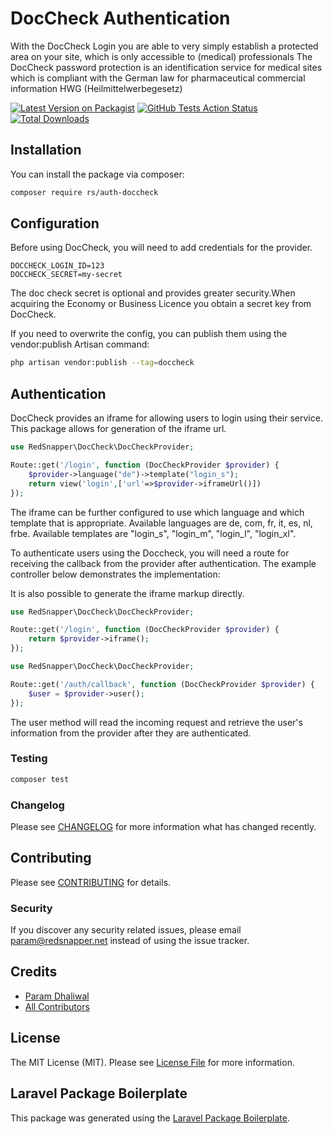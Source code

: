 # DocCheck Authentication
With the DocCheck Login you are able to very simply establish a protected area on your site, which is only
accessible to (medical) professionals The DocCheck password protection is an identification service for
medical sites which is compliant with the German law for pharmaceutical commercial information HWG
(Heilmittelwerbegesetz)


[![Latest Version on Packagist](https://img.shields.io/packagist/v/rs/auth-doccheck.svg?style=flat-square)](https://packagist.org/packages/rs/auth-doccheck)
[![GitHub Tests Action Status](https://github.com/redsnapper/auth-doccheck/workflows/run-tests/badge.svg)](https://github.com/redsnapper/auth-doccheck/actions)
[![Total Downloads](https://img.shields.io/packagist/dt/rs/auth-doccheck.svg?style=flat-square)](https://packagist.org/packages/rs/auth-doccheck)

## Installation

You can install the package via composer:

```bash
composer require rs/auth-doccheck
```

## Configuration

Before using DocCheck, you will need to add credentials for the provider. 
```
DOCCHECK_LOGIN_ID=123
DOCCHECK_SECRET=my-secret
```
The doc check secret is optional and provides greater security.When acquiring the Economy or Business Licence you obtain a secret key from DocCheck.

If you need to overwrite the config, you can publish them using the vendor:publish Artisan command:

```bash
php artisan vendor:publish --tag=doccheck
```

## Authentication

DocCheck provides an iframe for allowing users to login using their service. This package allows for generation of the iframe url.

```php
use RedSnapper\DocCheck\DocCheckProvider;

Route::get('/login', function (DocCheckProvider $provider) {
    $provider->language("de")->template("login_s");
    return view('login',['url'=>$provider->iframeUrl()])
});
```
The iframe can be further configured to use which language and which template that is appropriate.
Available languages are de, com, fr, it, es, nl, frbe. Available templates are "login_s", "login_m", "login_l", "login_xl".

To authenticate users using the Doccheck, you will need a route for receiving the callback from the provider after authentication. The example controller below demonstrates the implementation:

It is also possible to generate the iframe markup directly.

```php
use RedSnapper\DocCheck\DocCheckProvider;

Route::get('/login', function (DocCheckProvider $provider) {
    return $provider->iframe();
});
```

```php
use RedSnapper\DocCheck\DocCheckProvider;

Route::get('/auth/callback', function (DocCheckProvider $provider) {
    $user = $provider->user();
});

```

The user method will read the incoming request and retrieve the user's information from the provider after they are authenticated.

### Testing

```bash
composer test
```

### Changelog

Please see [CHANGELOG](CHANGELOG.md) for more information what has changed recently.

## Contributing

Please see [CONTRIBUTING](CONTRIBUTING.md) for details.

### Security

If you discover any security related issues, please email param@redsnapper.net instead of using the issue tracker.

## Credits

-   [Param Dhaliwal](https://github.com/rs)
-   [All Contributors](../../contributors)

## License

The MIT License (MIT). Please see [License File](LICENSE.md) for more information.

## Laravel Package Boilerplate

This package was generated using the [Laravel Package Boilerplate](https://laravelpackageboilerplate.com).
